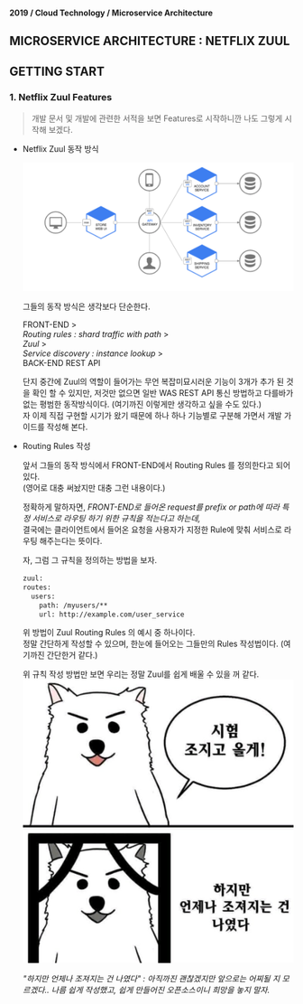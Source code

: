#### 2019 / Cloud Technology / Microservice Architecture

## MICROSERVICE ARCHITECTURE : NETFLIX ZUUL

## GETTING START

### 1. Netflix Zuul Features

> 개발 문서 및 개발에 관련한 서적을 보면 Features로 시작하니깐 나도 그렇게 시작해 보겠다.

- Netflix Zuul 동작 방식

  ![Zuul 동작방식](./pic/zuul_5.png)

  그들의 동작 방식은 생각보다 단순한다.

  

  FRONT-END ><br/>*Routing rules : shard traffic with path* ><br/>*Zuul* ><br/>*Service discovery : instance lookup* ><br/>BACK-END REST API

   

  단지 중간에 Zuul의 역할이 들어가는 무언 복잡미묘시러운 기능이 3개가 추가 된 것을 확인 할 수 있지만, 저것만 없으면 일반 WAS REST API 통신 방법하고 다를바가 없는 평범한 동작방식이다. (여기까진 이렇게만 생각하고 싶을 수도 있다.)<br/>자 이제 직접 구현할 시기가 왔기 때문에 하나 하나 기능별로 구분해 가면서 개발 가이드를 작성해 본다.

  

- Routing Rules 작성

  앞서 그들의 동작 방식에서 FRONT-END에서 Routing Rules 를 정의한다고 되어 있다. <br/>(영어로 대충 써놨지만 대충 그런 내용이다.)

  정확하게 말하자면, *FRONT-END로 들어온 request를 prefix or path에 따라  특정 서비스로 라우팅 하기 위한 규칙을 적는다고 하는데,* <br/>결국에는 클라이언트에서 들어온 요청을 사용자가 지정한 Rule에 맞춰 서비스로 라우팅 해주는다는 뜻이다.

  자, 그럼 그 규칙을 정의하는 방법을 보자.

  

  ```properties
  zuul:
  routes:
    users:
      path: /myusers/**
      url: http://example.com/user_service
  ```

  위 방법이 Zuul Routing Rules 의 예시 중 하나이다.<br/>정말 간단하게 작성할 수 있으며, 한눈에 들어오는 그들만의 Rules 작성법이다. (여기까진 간단한거 같다.)

   

  위 규칙 작성 방법만 보면 우리는 정말 Zuul를 쉽게 배울 수 있을 꺼 같다.<br/>![조지고올께](./pic/zuul_6.png)

  *"하지만 언제나 조져지는 건 나였다" : 아직까진 괜찮겠지만 앞으로는 어찌될 지 모르겠다.. 나름 쉽게 작성했고, 쉽게 만들어진 오픈소스이니 희망을 놓지 말자.*

